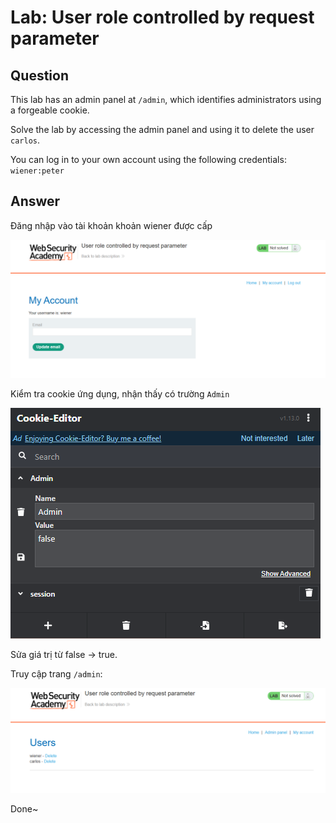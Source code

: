 # Lab: User role controlled by request parameter

## Question

This lab has an admin panel at `/admin`, which identifies administrators using a forgeable cookie.

Solve the lab by accessing the admin panel and using it to delete the user `carlos`.

You can log in to your own account using the following credentials: `wiener:peter`

## Answer

Đăng nhập vào tài khoản khoản wiener được cấp

![](images/1731151580738.png)

Kiểm tra cookie ứng dụng, nhận thấy có trường `Admin`

![](images/1731151669562.png)

Sửa giá trị từ false -> true.

Truy cập trang `/admin`:

![](images/1731151734977.png)

Done~
